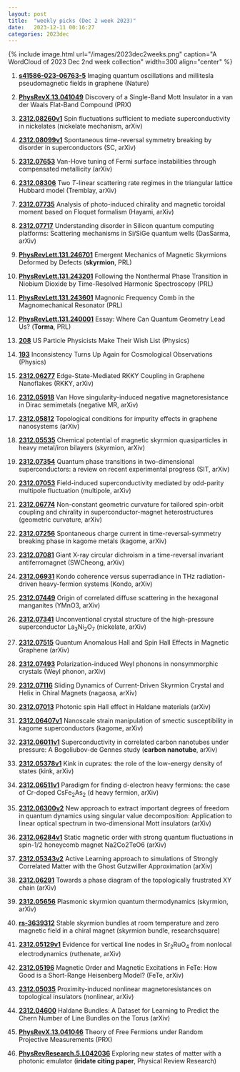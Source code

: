 ```yaml
---
layout: post
title:  "weekly picks (Dec 2 week 2023)"
date:   2023-12-11 00:16:27
categories: 2023dec
---
```



{% include image.html url="/images/2023dec2weeks.png" caption="A WordCloud of 2023 Dec 2nd week collection" width=300 align="center" %}

1. **[s41586-023-06763-5](https://www.nature.com/articles/s41586-023-06763-5)** Imaging quantum oscillations and millitesla pseudomagnetic fields in graphene (Nature)





1. **[PhysRevX.13.041049](https://link.aps.org/doi/10.1103/PhysRevX.13.041049)** Discovery of a Single-Band Mott Insulator in a van der Waals Flat-Band Compound (PRX)



1. **[2312.08260v1](https://arxiv.org/abs/2312.08260v1)** Spin fluctuations sufficient to mediate superconductivity in nickelates (nickelate mechanism, arXiv)

1. **[2312.08099v1](https://arxiv.org/abs/2312.08099v1)** Spontaneous time-reversal symmetry breaking by disorder in superconductors (SC, arXiv)

1. **[2312.07653](http://arxiv.org/abs/2312.07653)** Van-Hove tuning of Fermi surface instabilities through compensated metallicity (arXiv)

1. **[2312.08306](http://arxiv.org/abs/2312.08306)** Two $T$-linear scattering rate regimes in the triangular lattice Hubbard model (Tremblay, arXiv)

1. **[2312.07735](http://arxiv.org/abs/2312.07735)** Analysis of photo-induced chirality and magnetic toroidal moment based on Floquet formalism (Hayami, arXiv)

1. **[2312.07717](http://arxiv.org/abs/2312.07717)** Understanding disorder in Silicon quantum computing platforms: Scattering mechanisms in Si/SiGe quantum wells (DasSarma, arXiv)



1. **[PhysRevLett.131.246701](https://link.aps.org/doi/10.1103/PhysRevLett.131.246701)** Emergent Mechanics of Magnetic Skyrmions Deformed by Defects (**skyrmion**, PRL)

1. **[PhysRevLett.131.243201](https://link.aps.org/doi/10.1103/PhysRevLett.131.243201)** Following the Nonthermal Phase Transition in Niobium Dioxide by Time-Resolved Harmonic Spectroscopy (PRL)

1. **[PhysRevLett.131.243601](https://link.aps.org/doi/10.1103/PhysRevLett.131.243601)** Magnonic Frequency Comb in the Magnomechanical Resonator (PRL)

1. **[PhysRevLett.131.240001](https://link.aps.org/doi/10.1103/PhysRevLett.131.240001)** Essay: Where Can Quantum Geometry Lead Us? (**Torma**, PRL)

1. **[208](https://physics.aps.org/articles/v16/208)** US Particle Physicists Make Their Wish List (Physics)

1. **[193](https://physics.aps.org/articles/v16/193)** Inconsistency Turns Up Again for Cosmological Observations (Physics)


1. **[2312.06277](http://arxiv.org/abs/2312.06277)** Edge-State-Mediated RKKY Coupling in Graphene Nanoflakes (RKKY, arXiv)

1. **[2312.05918](http://arxiv.org/abs/2312.05918)** Van Hove singularity-induced negative magnetoresistance in Dirac semimetals (negative MR, arXiv)

1. **[2312.05812](http://arxiv.org/abs/2312.05812)** Topological conditions for impurity effects in graphene nanosystems (arXiv)

1. **[2312.05535](http://arxiv.org/abs/2312.05535)** Chemical potential of magnetic skyrmion quasiparticles in heavy metal/iron bilayers (skyrmion, arXiv)

1. **[2312.07354](http://arxiv.org/abs/2312.07354)** Quantum phase transitions in two-dimensional superconductors: a review on recent experimental progress (SIT, arXiv)

1. **[2312.07053](http://arxiv.org/abs/2312.07053)** Field-induced superconductivity mediated by odd-parity multipole fluctuation (multipole, arXiv)

1. **[2312.06774](http://arxiv.org/abs/2312.06774)** Non-constant geometric curvature for tailored spin-orbit coupling and chirality in superconductor-magnet heterostructures (geometric curvature, arXiv)

1. **[2312.07256](http://arxiv.org/abs/2312.07256)** Spontaneous charge current in time-reversal-symmetry breaking phase in kagome metals (kagome, arXiv)

1. **[2312.07081](http://arxiv.org/abs/2312.07081)** Giant X-ray circular dichroism in a time-reversal invariant antiferromagnet (SWCheong, arXiv)

1. **[2312.06931](http://arxiv.org/abs/2312.06931)** Kondo coherence versus superradiance in THz radiation-driven heavy-fermion systems (Kondo, arXiv)

1. **[2312.07449](http://arxiv.org/abs/2312.07449)** Origin of correlated diffuse scattering in the hexagonal manganites (YMnO3, arXiv)

1. **[2312.07341](http://arxiv.org/abs/2312.07341)** Unconventional crystal structure of the high-pressure superconductor La$_3$Ni$_2$O$_7$ (nickelate, arXiv)

1. **[2312.07515](http://arxiv.org/abs/2312.07515)** Quantum Anomalous Hall and Spin Hall Effects in Magnetic Graphene (arXiv)

1. **[2312.07493](http://arxiv.org/abs/2312.07493)** Polarization-induced Weyl phonons in nonsymmorphic crystals (Weyl phonon, arXiv)

1. **[2312.07116](http://arxiv.org/abs/2312.07116)** Sliding Dynamics of Current-Driven Skyrmion Crystal and Helix in Chiral Magnets (nagaosa, arXiv)

1. **[2312.07013](http://arxiv.org/abs/2312.07013)** Photonic spin Hall effect in Haldane materials (arXiv)




1. **[2312.06407v1](https://arxiv.org/abs/2312.06407v1)** Nanoscale strain manipulation of smectic susceptibility in kagome superconductors (kagome, arXiv)

1. **[2312.06011v1](https://arxiv.org/abs/2312.06011v1)** Superconductivity in correlated carbon nanotubes under pressure: A Bogoliubov-de Gennes study (**carbon nanotube**, arXiv)

1. **[2312.05378v1](https://arxiv.org/abs/2312.05378v1)** Kink in cuprates: the role of the low-energy density of states (kink, arXiv)

1. **[2312.06511v1](https://arxiv.org/abs/2312.06511v1)** Paradigm for finding d-electron heavy fermions: the case of Cr-doped CsFe$_2$As$_2$ (d heavy fermion, arXiv)

1. **[2312.06300v2](https://arxiv.org/abs/2312.06300v2)** New approach to extract important degrees of freedom in quantum dynamics using singular value decomposition: Application to linear optical spectrum in two-dimensional Mott insulators (arXiv)

1. **[2312.06284v1](https://arxiv.org/abs/2312.06284v1)** Static magnetic order with strong quantum fluctuations in spin-1/2 honeycomb magnet Na2Co2TeO6 (arXiv)

1. **[2312.05343v2](https://arxiv.org/abs/2312.05343v2)** Active Learning approach to simulations of Strongly Correlated Matter with the Ghost Gutzwiller Approximation (arXiv)

1. **[2312.06291](http://arxiv.org/abs/2312.06291)** Towards a phase diagram of the topologically frustrated XY chain (arXiv)

1. **[2312.05656](http://arxiv.org/abs/2312.05656)** Plasmonic skyrmion quantum thermodynamics (skyrmion, arXiv)





1. **[rs-3639312](https://www.researchsquare.com/article/rs-3639312/v1)** Stable skyrmion bundles at room temperature and zero magnetic field in a chiral magnet (skyrmion bundle, researchsquare)

1. **[2312.05129v1](https://arxiv.org/abs/2312.05129v1)** Evidence for vertical line nodes in Sr$_2$RuO$_4$ from nonlocal electrodynamics (ruthenate, arXiv)

1. **[2312.05196](http://arxiv.org/abs/2312.05196)** Magnetic Order and Magnetic Excitations in FeTe: How Good is a Short-Range Heisenberg Model? (FeTe, arXiv)

1. **[2312.05035](http://arxiv.org/abs/2312.05035)** Proximity-induced nonlinear magnetoresistances on topological insulators (nonlinear, arXiv)

1. **[2312.04600](http://arxiv.org/abs/2312.04600)** Haldane Bundles: A Dataset for Learning to Predict the Chern Number of Line Bundles on the Torus (arXiv)



1. **[PhysRevX.13.041046](https://link.aps.org/doi/10.1103/PhysRevX.13.041046)** Theory of Free Fermions under Random Projective Measurements (PRX)



1. **[PhysRevResearch.5.L042036](https://link.aps.org/doi/10.1103/PhysRevResearch.5.L042036)** Exploring new states of matter with a photonic emulator (**iridate citing paper**, Physical Review Research)
